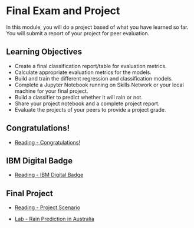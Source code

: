 # Final Exam and Project

In this module, you will do a project based of what you have learned so far. You will submit a report of your project for peer evaluation.

## Learning Objectives

- Create a final classification report/table for evaluation metrics.
- Calculate appropriate evaluation metrics for the models.
- Build and train the different regression and classification models.
- Complete a Jupyter Notebook running on Skills Network or your local machine for your final project.
- Build a classifier to predict whether it will rain or not.
- Share your project notebook and a complete project report.
- Evaluate the projects of your peers to provide a project grade.

## Congratulations!

- [Reading - Congratulations!](https://www.coursera.org/learn/machine-learning-with-python/supplement/OOe86/congratulations)

## IBM Digital Badge

- [Reading - IBM Digital Badge](https://www.coursera.org/learn/machine-learning-with-python/supplement/JapD2/ibm-digital-badge)

## Final Project

- [Reading - Project Scenario](https://www.coursera.org/learn/machine-learning-with-python/supplement/F0Ugl/project-scenario)

- [Lab - Rain Prediction in Australia](./Labs/ML0101EN_SkillUp_FinalAssignment.jupyterlite.ipynb)